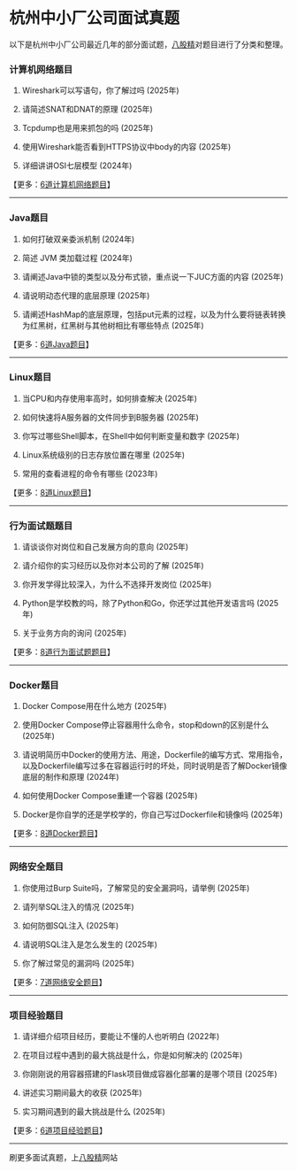 # 杭州中小厂公司面试真题

以下是杭州中小厂公司最近几年的部分面试题，[八股精](https://www.bagujing.com)对题目进行了分类和整理。

### 计算机网络题目

1. Wireshark可以写语句，你了解过吗 (2025年) 

2. 请简述SNAT和DNAT的原理 (2025年) 

3. Tcpdump也是用来抓包的吗 (2025年) 

4. 使用Wireshark能否看到HTTPS协议中body的内容 (2025年) 

5. 详细讲讲OSI七层模型 (2024年) 

【更多：[6道计算机网络题目](https://www.bagujing.com/companies)】


---

### Java题目

1. 如何打破双亲委派机制 (2024年) 

2. 简述 JVM 类加载过程 (2024年) 

3. 请阐述Java中锁的类型以及分布式锁，重点说一下JUC方面的内容 (2025年) 

4. 请说明动态代理的底层原理 (2025年) 

5. 请阐述HashMap的底层原理，包括put元素的过程，以及为什么要将链表转换为红黑树，红黑树与其他树相比有哪些特点 (2025年) 

【更多：[6道Java题目](https://www.bagujing.com/companies)】


---

### Linux题目

1. 当CPU和内存使用率高时，如何排查解决 (2025年) 

2. 如何快速将A服务器的文件同步到B服务器 (2025年) 

3. 你写过哪些Shell脚本，在Shell中如何判断变量和数字 (2025年) 

4. Linux系统级别的日志存放位置在哪里 (2025年) 

5. 常用的查看进程的命令有哪些 (2023年) 

【更多：[8道Linux题目](https://www.bagujing.com/companies)】


---

### 行为面试题题目

1. 请谈谈你对岗位和自己发展方向的意向 (2025年) 

2. 请介绍你的实习经历以及你对本公司的了解 (2025年) 

3. 你开发学得比较深入，为什么不选择开发岗位 (2025年) 

4. Python是学校教的吗，除了Python和Go，你还学过其他开发语言吗 (2025年) 

5. 关于业务方向的询问 (2025年) 

【更多：[8道行为面试题题目](https://www.bagujing.com/companies)】


---

### Docker题目

1. Docker Compose用在什么地方 (2025年) 

2. 使用Docker Compose停止容器用什么命令，stop和down的区别是什么 (2025年) 

3. 请说明简历中Docker的使用方法、用途，Dockerfile的编写方式、常用指令，以及Dockerfile编写过多在容器运行时的坏处，同时说明是否了解Docker镜像底层的制作和原理 (2024年) 

4. 如何使用Docker Compose重建一个容器 (2025年) 

5. Docker是你自学的还是学校学的，你自己写过Dockerfile和镜像吗 (2025年) 

【更多：[8道Docker题目](https://www.bagujing.com/companies)】


---

### 网络安全题目

1. 你使用过Burp Suite吗，了解常见的安全漏洞吗，请举例 (2025年) 

2. 请列举SQL注入的情况 (2025年) 

3. 如何防御SQL注入 (2025年) 

4. 请说明SQL注入是怎么发生的 (2025年) 

5. 你了解过常见的漏洞吗 (2025年) 

【更多：[7道网络安全题目](https://www.bagujing.com/companies)】


---

### 项目经验题目

1. 请详细介绍项目经历，要能让不懂的人也听明白 (2022年) 

2. 在项目过程中遇到的最大挑战是什么，你是如何解决的 (2025年) 

3. 你刚刚说的用容器搭建的Flask项目做成容器化部署的是哪个项目 (2025年) 

4. 讲述实习期间最大的收获 (2025年) 

5. 实习期间遇到的最大挑战是什么 (2025年) 

【更多：[6道项目经验题目](https://www.bagujing.com/companies)】


---

刷更多面试真题，上[八股精](https://www.bagujing.com)网站
